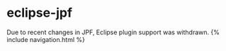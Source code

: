 # eclipse-jpf #

Due to recent changes in JPF, Eclipse plugin support was withdrawn.
{% include navigation.html %}
